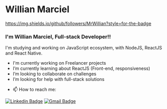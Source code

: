 # Willian Marciel

https://img.shields.io/github/followers/MrWillian?style=for-the-badge

<h3>I'm Willian Marciel, Full-stack Developer!!</h3>


<p>I'm studying and working on JavaScript ecosystem, with NodeJS, ReactJS and React Native.</p>

<ul>
  <li>I'm currently working on Freelancer projects</li>
  <li>I’m currently learning about ReactJS (Front-end, responsiveness)</li>
  <li>I’m looking to collaborate on challenges</li>
  <li>I’m looking for help with full-stack solutions</li>
</ul>


- 📫 How to reach me:

[![Linkedin Badge](https://img.shields.io/badge/-MrWillian-blue?style=flat-square&logo=Linkedin&logoColor=white&link=https://www.linkedin.com/in/willian-marciel/)](https://www.linkedin.com/in/willian-marciel/)
[![Gmail Badge](https://img.shields.io/badge/-williansoares.dev@gmail.com-c14438?style=flat-square&logo=Gmail&logoColor=white&link=mailto:williansoares.dev@gmail.com)](mailto:williansoares.dev@gmail.com)

<!--
**MrWillian/MrWillian** is a ✨ _special_ ✨ repository because its `README.md` (this file) appears on your GitHub profile.

Here are some ideas to get you started:

- 🔭 I’m currently working on ...
- 🌱 I’m currently learning ...
- 👯 I’m looking to collaborate on ...
- 🤔 I’m looking for help with ...
- 💬 Ask me about ...
- 📫 How to reach me: ...
- 😄 Pronouns: ...
- ⚡ Fun fact: ...
-->
